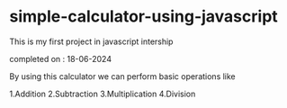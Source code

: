 # simple-calculator-using-javascript
This is my first project in javascript intership

completed on : 18-06-2024

By using this calculator we can perform basic operations like

1.Addition
2.Subtraction
3.Multiplication
4.Division
